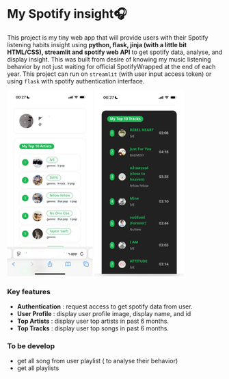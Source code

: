 # My Spotify insight🎧

This project is my tiny web app that will provide users with their Spotify listening habits insight using **python, flask, jinja (with a little bit HTML/CSS), streamlit and spotify web API** to get spotify data, analyse, and display insight. This was built from desire of knowing my music listening behavior by not just waiting for official SpotifyWrapped at the end of each year. This project can run on `streamlit` (with user input access token) or using `flask` with spotify authentication interface.



<img src="20250511_sample_top_artist.jpg" alt="Sample_1" width="200"/> <img src="20250511_sample_top_tracks.jpg" alt="Sample_2" height="433.6"/>



### Key features
- **Authentication** : request access to get spotify data from user.
- **User Profile** : display user profile image, display name, and id
- **Top Artists** : display user top artists in past 6 months.
- **Top Tracks** : display user top songs in past 6 months.



### To be develop
- get all song from user playlist ( to analyse their behavior)
- get all playlists
